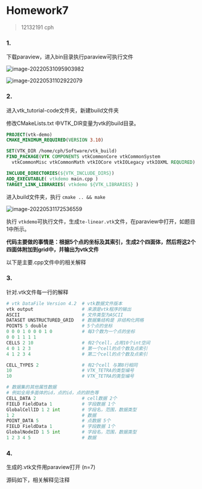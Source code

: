 # Homework7

> 12132191 cph 

### 1.

下载paraview，进入bin目录执行paraview可执行文件

![image-20220531095903982](http://perhaps-1306015279.cosgz.myqcloud.com/image-20220531095903982.png)

![image-20220531102922079](http://perhaps-1306015279.cosgz.myqcloud.com/image-20220531102922079.png)

### 2.

进入vtk_tutorial-code文件夹，新建build文件夹

修改CMakeLists.txt 中VTK_DIR变量为vtk的build目录。

```cmake
PROJECT(vtk-demo)
CMAKE_MINIMUM_REQUIRED(VERSION 3.10)

SET(VTK_DIR /home/cph/Software/vtk_build)
FIND_PACKAGE(VTK COMPONENTS vtkCommonCore vtkCommonSystem
  vtkCommonMisc vtkCommonMath vtkIOCore vtkIOLegacy vtkIOXML REQUIRED)

INCLUDE_DIRECTORIES(${VTK_INCLUDE_DIRS})
ADD_EXECUTABLE( vtkdemo main.cpp )
TARGET_LINK_LIBRARIES( vtkdemo ${VTK_LIBRARIES} )
```

进入build文件夹，执行 `cmake .. && make`

![image-20220531172536559](../AppData/Roaming/Typora/typora-user-images/image-20220531172536559.png)

执行 `vtkdemo`可执行文件，生成`te-linear.vtk`文件，在paraview中打开，如题目1中所示。



**代码主要做的事情是：根据5个点的坐标及其索引，生成2个四面体，然后将这2个四面体附加到grid中，并输出为vtk文件**

以下是主要.cpp文件中的相关解释



### 3.

针对.vtk文件每一行的解释

```python
# vtk DataFile Version 4.2	# vtk数据文件版本
vtk output					# 来源是vtk程序的输出
ASCII						# 文件类型为ASCII
DATASET UNSTRUCTURED_GRID	# 数据集结构是 非结构化网格
POINTS 5 double				# 5个点的坐标
0 0 0 1 0 0 0 1 0 			# 每3个数为一个点的坐标	
0 0 1 1 1 1 				
CELLS 2 10					# 有2个cell，占用10个int空间
4 0 1 2 3 					# 第一个cell的点个数及点索引
4 1 2 3 4 					# 第二个cell的点个数及点索引

CELL_TYPES 2				# 有2个cell 与第8行相同
10							# VTK_TETRA的类型编号
10							# VTK_TETRA的类型编号

# 数据集的其他属性数据
# 例如全局多面体的id，点的id，点的颜色等
CELL_DATA 2					# cell数据 2个
FIELD FieldData 1			# 字段数据 1个
GlobalCellID 1 2 int		# 字段名，范围，数据类型
1 2 						# 数据
POINT_DATA 5				# 点数据 5个
FIELD FieldData 1			# 字段数据 1个
GlobalNodeID 1 5 int		# 字段名，范围，数据类型
1 2 3 4 5 					# 数据
```

### 4.

生成的.vtk文件用paraview打开 (n=7)



源码如下，相关解释见注释





